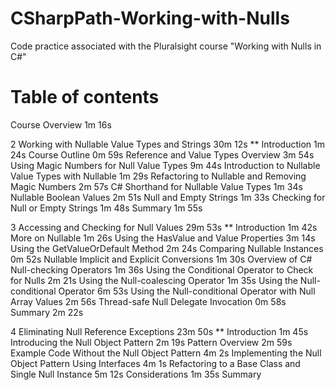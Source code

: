 # CSharpPath-Working-with-Nulls
Code practice associated with the Pluralsight course "Working with Nulls in C#" 

# Table of contents

Course Overview
1m 16s

2
Working with Nullable Value Types and Strings
30m 12s
**
Introduction
1m 24s
Course Outline
0m 59s
Reference and Value Types Overview
3m 54s
Using Magic Numbers for Null Value Types
9m 44s
Introduction to Nullable Value Types with Nullable<T>
1m 29s
Refactoring to Nullable<T> and Removing Magic Numbers
2m 57s
C# Shorthand for Nullable Value Types
1m 34s
Nullable Boolean Values
2m 51s
Null and Empty Strings
1m 33s
Checking for Null or Empty Strings
1m 48s
Summary
1m 55s

3
Accessing and Checking for Null Values
29m 53s
**
Introduction
1m 42s
More on Nullable<T>
1m 26s
Using the HasValue and Value Properties
3m 14s
Using the GetValueOrDefault Method
2m 24s
Comparing Nullable<T> Instances
0m 52s
Nullable<T> Implicit and Explicit Conversions
1m 30s
Overview of C# Null-checking Operators
1m 36s
Using the Conditional Operator to Check for Nulls
2m 21s
Using the Null-coalescing Operator
1m 35s
Using the Null-conditional Operator
6m 53s
Using the Null-conditional Operator with Null Array Values
2m 56s
Thread-safe Null Delegate Invocation
0m 58s
Summary
2m 22s

4
Eliminating Null Reference Exceptions
23m 50s
**
Introduction
1m 45s
Introducing the Null Object Pattern
2m 19s
Pattern Overview
2m 59s
Example Code Without the Null Object Pattern
4m 2s
Implementing the Null Object Pattern Using Interfaces
4m 1s
Refactoring to a Base Class and Single Null Instance
5m 12s
Considerations
1m 35s
Summary

